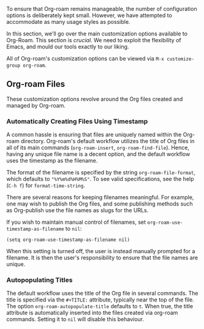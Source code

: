 To ensure that Org-roam remains manageable, the number of
configuration options is deliberately kept small. However, we have
attempted to accommodate as many usage styles as possible.

In this section, we'll go over the main customization options
available to Org-Roam. This section is *crucial*. We need to exploit
the flexibility of Emacs, and mould our tools exactly to our liking.

All of Org-roam's customization options can be viewed via `M-x
customize-group org-roam`.

## Org-roam Files

These customization options revolve around the Org files created and
managed by Org-roam.

### Automatically Creating Files Using Timestamp

A common hassle is ensuring that files are uniquely named within the
Org-roam directory. Org-roam's default workflow utilizes the title of
Org files in all of its main commands (`org-roam-insert`,
`org-roam-find-file`). Hence, having any unique file name is a decent
option, and the default workflow uses the timestamp as the filename.

The format of the filename is specified by the string
`org-roam-file-format`, which defaults to `"%Y%m%d%H%M%S"`. To see
valid specifications, see the help (`C-h f`) for `format-time-string`.

There are several reasons for keeping filenames meaningful. For
example, one may wish to publish the Org files, and some publishing
methods such as Org-publish use the file names as slugs for the URLs.

If you wish to maintain manual control of filenames, set
`org-roam-use-timestamp-as-filename` to `nil`:

```emacs-lisp
(setq org-roam-use-timestamp-as-filename nil)
```

When this setting is turned off, the user is instead manually prompted
for a filename. It is then the user's responsibility to ensure that
the file names are unique.

### Autopopulating Titles

The default workflow uses the title of the Org file in several
commands. The title is specified via the `#+TITLE:` attribute,
typically near the top of the file. The option
`org-roam-autopopulate-title` defaults to `t`. When true, the title
attribute is automatically inserted into the files created via
org-roam commands. Setting it to `nil` will disable this behaviour.
